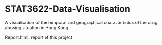 # STAT3622-Data-Visualisation

A visualisation of the temporal and geographical characteristics of the drug abusing situation in Hong Kong.

Report.html: report of this project
